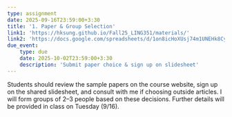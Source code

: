 ```yaml
---
type: assignment
date: 2025-09-16T23:59:00+3:30
title: '1. Paper & Group Selection'
link1: 'https://hksung.github.io/Fall25_LING351/materials/'
link2: 'https://docs.google.com/spreadsheets/d/1on8icHoXUsj74m1UNEHk8CycHEAmVH1nRsUatpn9xYc/edit?usp=sharing'
due_event: 
    type: due
    date: 2025-10-02T23:59:00+3:30
    description: 'Submit paper choice & sign up on slidesheet'
---
```

Students should review the sample papers on the course website, sign up on the shared slidesheet, and consult with me if choosing outside articles. I will form groups of 2–3 people based on these decisions. Further details will be provided in class on Tuesday (9/16).
